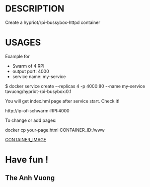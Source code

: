 DESCRIPTION
===========
Create a  hypriot/rpi-bussybox-httpd container

USAGES
======
Example for 
- Swarm of 4 RPI
- output port: 4000
- service name: my-service

$ docker service create --replicas 4 -p 4000:80 --name my-service tavuong/hypriot-rpi-busybox:0.1

You will get index.hml page after service start. Check it!

http://ip-of-schwarm-RPI:4000


To change or add pages:

docker cp your-page.html CONTAINER_ID:/www

[CONTAINER_IMAGE](https://hub.docker.com/r/tavuong/hypriot-rpi-busybox/)


Have fun !
==========
The Anh Vuong
-------------
